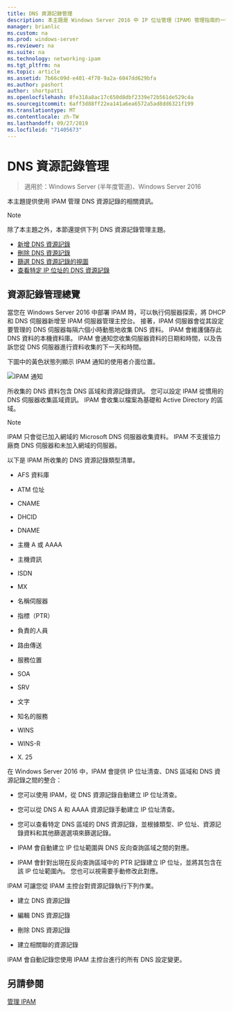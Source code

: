 ```yaml
---
title: DNS 資源記錄管理
description: 本主題是 Windows Server 2016 中 IP 位址管理（IPAM）管理指南的一部分。
manager: brianlic
ms.custom: na
ms.prod: windows-server
ms.reviewer: na
ms.suite: na
ms.technology: networking-ipam
ms.tgt_pltfrm: na
ms.topic: article
ms.assetid: 7b66c09d-e401-4f70-9a2a-6047dd629bfa
ms.author: pashort
author: shortpatti
ms.openlocfilehash: 8fe318a8ac17c650d8dbf2339e72b561de529c4a
ms.sourcegitcommit: 6aff3d88ff22ea141a6ea6572a5ad8dd6321f199
ms.translationtype: MT
ms.contentlocale: zh-TW
ms.lasthandoff: 09/27/2019
ms.locfileid: "71405673"
---
```

# <a name="dns-resource-record-management"></a>DNS 資源記錄管理

>適用於：Windows Server (半年度管道)、Windows Server 2016

本主題提供使用 IPAM 管理 DNS 資源記錄的相關資訊。  
  
> [!NOTE]  
> 除了本主題之外，本節還提供下列 DNS 資源記錄管理主題。  
>   
> -   [新增 DNS 資源記錄](../../technologies/ipam/Add-a-DNS-Resource-Record.md)  
> -   [刪除 DNS 資源記錄](../../technologies/ipam/Delete-DNS-Resource-Records.md)  
> -   [篩選 DNS 資源記錄的視圖](../../technologies/ipam/Filter-the-View-of-DNS-Resource-Records.md)  
> -   [查看特定 IP 位址的 DNS 資源記錄](../../technologies/ipam/View-DNS-Resource-Records-for-a-Specific-IP-Address.md)  
  
## <a name="resource-record-management-overview"></a>資源記錄管理總覽  
當您在 Windows Server 2016 中部署 IPAM 時，可以執行伺服器探索，將 DHCP 和 DNS 伺服器新增至 IPAM 伺服器管理主控台。 接著，IPAM 伺服器會從其設定要管理的 DNS 伺服器每隔六個小時動態地收集 DNS 資料。 IPAM 會維護儲存此 DNS 資料的本機資料庫。 IPAM 會通知您收集伺服器資料的日期和時間，以及告訴您從 DNS 伺服器進行資料收集的下一天和時間。  
  
下圖中的黃色狀態列顯示 IPAM 通知的使用者介面位置。  
  
![IPAM 通知](../../media/DNS-Resource-Record-Management/ipam_DataCollection_01.jpg)  
  
所收集的 DNS 資料包含 DNS 區域和資源記錄資訊。 您可以設定 IPAM 從慣用的 DNS 伺服器收集區域資訊。  IPAM 會收集以檔案為基礎和 Active Directory 的區域。  
  
> [!NOTE]  
> IPAM 只會從已加入網域的 Microsoft DNS 伺服器收集資料。 IPAM 不支援協力廠商 DNS 伺服器和未加入網域的伺服器。  
  
以下是 IPAM 所收集的 DNS 資源記錄類型清單。  
  
-   AFS 資料庫  
  
-   ATM 位址  
  
-   CNAME  
  
-   DHCID  
  
-   DNAME  
  
-   主機 A 或 AAAA  
  
-   主機資訊  
  
-   ISDN  
  
-   MX  
  
-   名稱伺服器  
  
-   指標（PTR）  
  
-   負責的人員  
  
-   路由傳送  
  
-   服務位置  
  
-   SOA  
  
-   SRV  
  
-   文字  
  
-   知名的服務  
  
-   WINS  
  
-   WINS-R  
  
-   X. 25  
  
在 Windows Server 2016 中，IPAM 會提供 IP 位址清查、DNS 區域和 DNS 資源記錄之間的整合：  
  
-   您可以使用 IPAM，從 DNS 資源記錄自動建立 IP 位址清查。  
  
-   您可以從 DNS A 和 AAAA 資源記錄手動建立 IP 位址清查。  
  
-   您可以查看特定 DNS 區域的 DNS 資源記錄，並根據類型、IP 位址、資源記錄資料和其他篩選選項來篩選記錄。  
  
-   IPAM 會自動建立 IP 位址範圍與 DNS 反向查詢區域之間的對應。  
  
-   IPAM 會針對出現在反向查詢區域中的 PTR 記錄建立 IP 位址，並將其包含在該 IP 位址範圍內。 您也可以視需要手動修改此對應。  
  
IPAM 可讓您從 IPAM 主控台對資源記錄執行下列作業。  
  
-   建立 DNS 資源記錄  
  
-   編輯 DNS 資源記錄  
  
-   刪除 DNS 資源記錄  
  
-   建立相關聯的資源記錄  
  
IPAM 會自動記錄您使用 IPAM 主控台進行的所有 DNS 設定變更。  
  
## <a name="see-also"></a>另請參閱  
[管理 IPAM](Manage-IPAM.md)  
  


